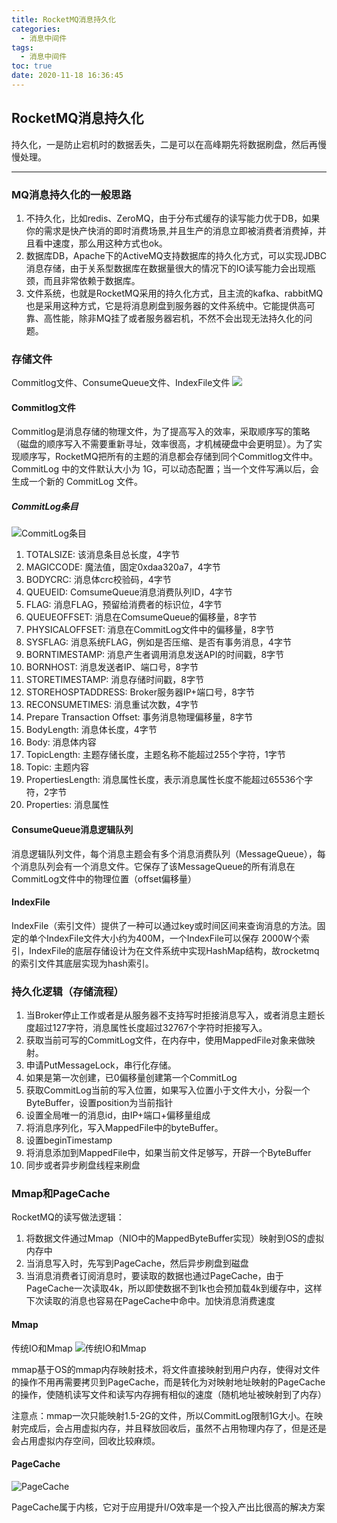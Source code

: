 ```yaml
---
title: RocketMQ消息持久化
categories:
  - 消息中间件
tags:
  - 消息中间件
toc: true
date: 2020-11-18 16:36:45
---
```

## RocketMQ消息持久化

持久化，一是防止宕机时的数据丢失，二是可以在高峰期先将数据刷盘，然后再慢慢处理。

------------

### MQ消息持久化的一般思路

1. 不持久化，比如redis、ZeroMQ，由于分布式缓存的读写能力优于DB，如果你的需求是快产快消的即时消费场景,并且生产的消息立即被消费者消费掉，并且看中速度，那么用这种方式也ok。
2. 数据库DB，Apache下的ActiveMQ支持数据库的持久化方式，可以实现JDBC消息存储，由于关系型数据库在数据量很大的情况下的IO读写能力会出现瓶颈，而且非常依赖于数据库。
3. 文件系统，也就是RocketMQ采用的持久化方式，且主流的kafka、rabbitMQ也是采用这种方式，它是将消息刷盘到服务器的文件系统中。它能提供高可靠、高性能，除非MQ挂了或者服务器宕机，不然不会出现无法持久化的问题。

### 存储文件

Commitlog文件、ConsumeQueue文件、IndexFile文件
![](/消息中间件/RocketMQ消息持久化/RocketMQ持久化架构.jpg)

#### Commitlog文件

Commitlog是消息存储的物理文件，为了提高写入的效率，采取顺序写的策略（磁盘的顺序写入不需要重新寻址，效率很高，才机械硬盘中会更明显）。为了实现顺序写，RocketMQ把所有的主题的消息都会存储到同个Commitlog文件中。
CommitLog 中的文件默认大小为 1G，可以动态配置；当一个文件写满以后，会生成一个新的 CommitLog 文件。

##### CommitLog条目

![CommitLog条目](/消息中间件/RocketMQ消息持久化/commitLogItem.png)

1. TOTALSIZE: 该消息条目总长度，4字节
2. MAGICCODE: 魔法值，固定0xdaa320a7，4字节
3. BODYCRC: 消息体crc校验码，4字节
4. QUEUEID: ComsumeQueue消息消费队列ID，4字节
5. FLAG: 消息FLAG，预留给消费者的标识位，4字节
6. QUEUEOFFSET: 消息在ComsumeQueue的偏移量，8字节
7. PHYSICALOFFSET: 消息在CommitLog文件中的偏移量，8字节
8. SYSFLAG: 消息系统FLAG，例如是否压缩、是否有事务消息，4字节
9. BORNTIMESTAMP: 消息产生者调用消息发送API的时间戳，8字节
10. BORNHOST: 消息发送者IP、端口号，8字节
11. STORETIMESTAMP: 消息存储时间戳，8字节
12. STOREHOSPTADDRESS: Broker服务器IP+端口号，8字节
13. RECONSUMETIMES: 消息重试次数，4字节
14. Prepare Transaction Offset: 事务消息物理偏移量，8字节
15. BodyLength: 消息体长度，4字节
16. Body: 消息体内容
17. TopicLength: 主题存储长度，主题名称不能超过255个字符，1字节
18. Topic: 主题内容
19. PropertiesLength: 消息属性长度，表示消息属性长度不能超过65536个字符，2字节
20. Properties: 消息属性

#### ConsumeQueue消息逻辑队列

消息逻辑队列文件，每个消息主题会有多个消息消费队列（MessageQueue），每个消息队列会有一个消息文件。它保存了该MessageQueue的所有消息在CommitLog文件中的物理位置（offset偏移量）

#### IndexFile

IndexFile（索引文件）提供了一种可以通过key或时间区间来查询消息的方法。固定的单个IndexFile文件大小约为400M，一个IndexFile可以保存 2000W个索引，IndexFile的底层存储设计为在文件系统中实现HashMap结构，故rocketmq的索引文件其底层实现为hash索引。

### 持久化逻辑（存储流程）

1. 当Broker停止工作或者是从服务器不支持写时拒接消息写入，或者消息主题长度超过127字符，消息属性长度超过32767个字符时拒接写入。
2. 获取当前可写的CommitLog文件，在内存中，使用MappedFile对象来做映射。
3. 申请PutMessageLock，串行化存储。
4. 如果是第一次创建，已0偏移量创建第一个CommitLog
5. 获取CommitLog当前的写入位置，如果写入位置小于文件大小，分裂一个ByteBuffer，设置position为当前指针
6. 设置全局唯一的消息id，由IP+端口+偏移量组成
7. 将消息序列化，写入MappedFile中的byteBuffer。
8. 设置beginTimestamp
9. 将消息添加到MappedFile中，如果当前文件足够写，开辟一个ByteBuffer
10. 同步或者异步刷盘线程来刷盘

### Mmap和PageCache

RocketMQ的读写做法逻辑：

1. 将数据文件通过Mmap（NIO中的MappedByteBuffer实现）映射到OS的虚拟内存中
2. 当消息写入时，先写到PageCache，然后异步刷盘到磁盘
3. 当消息消费者订阅消息时，要读取的数据也通过PageCache，由于PageCache一次读取4k，所以即使数据不到1k也会预加载4k到缓存中，这样下次读取的消息也容易在PageCache中命中。加快消息消费速度

#### Mmap

传统IO和Mmap
![传统IO和Mmap](/消息中间件/RocketMQ消息持久化/传统IO和Mmap.jpg)

mmap基于OS的mmap内存映射技术，将文件直接映射到用户内存，使得对文件的操作不用再需要拷贝到PageCache，而是转化为对映射地址映射的PageCache的操作，使随机读写文件和读写内存拥有相似的速度（随机地址被映射到了内存）

注意点：mmap一次只能映射1.5-2G的文件，所以CommitLog限制1G大小。在映射完成后，会占用虚拟内存，并且释放回收后，虽然不占用物理内存了，但是还是会占用虚拟内存空间，回收比较麻烦。

#### PageCache

![PageCache](/消息中间件/RocketMQ消息持久化/PageCache逻辑图.png)

PageCache属于内核，它对于应用提升I/O效率是一个投入产出比很高的解决方案


